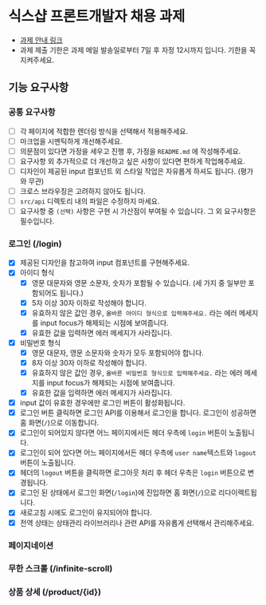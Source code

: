# 식스샵 프론트개발자 채용 과제

- [과제 안내 링크](https://www.notion.so/sixshop/af7f8a9586b648e6ba92a8c24ff0ef66)
- 과제 제출 기한은 과제 메일 발송일로부터 7일 후 자정 12시까지 입니다. 기한을 꼭 지켜주세요.

## 기능 요구사항

### 공통 요구사항

- [ ] 각 페이지에 적합한 렌더링 방식을 선택해서 적용해주세요.
- [ ] 마크업을 시멘틱하게 개선해주세요.
- [ ] 의문점이 있다면 가정을 세우고 진행 후, 가정을 `README.md` 에 작성해주세요.
- [ ] 요구사항 외 추가적으로 더 개선하고 싶은 사항이 있다면 편하게 작업해주세요.
- [ ] 디자인이 제공된 input 컴포넌트 외 스타일 작업은 자유롭게 하셔도 됩니다. (평가와 무관)
- [ ] 크로스 브라우징은 고려하지 않아도 됩니다.
- [ ] `src/api` 디렉토리 내의 파일은 수정하지 마세요.
- [ ] 요구사항 중 `(선택)` 사항은 구현 시 가산점이 부여될 수 있습니다. 그 외 요구사항은 필수입니다.

### 로그인 (/login)

- [x] 제공된 디자인을 참고하여 input 컴포넌트를 구현해주세요.
- [x] 아이디 형식
  - [x] 영문 대문자와 영문 소문자, 숫자가 포함될 수 있습니다. (세 가지 중 일부만 포함되어도 됩니다.)
  - [x] 5자 이상 30자 이하로 작성해야 합니다.
  - [x] 유효하지 않은 값인 경우, `올바른 아이디 형식으로 입력해주세요.` 라는 에러 메세지를 input focus가 해제되는 시점에 보여줍니다.
  - [x] 유효한 값을 입력하면 에러 메세지가 사라집니다.
- [x] 비밀번호 형식
  - [x] 영문 대문자, 영문 소문자와 숫자가 모두 포함되어야 합니다.
  - [x] 8자 이상 30자 이하로 작성해야 합니다.
  - [x] 유효하지 않은 값인 경우, `올바른 비밀번호 형식으로 입력해주세요.` 라는 에러 메세지를 input focus가 해제되는 시점에 보여줍니다.
  - [x] 유효한 값을 입력하면 에러 메세지가 사라집니다.
- [x] input 값이 유효한 경우에만 로그인 버튼이 활성화됩니다.
- [x] 로그인 버튼 클릭하면 로그인 API를 이용해서 로그인을 합니다. 로그인이 성공하면 홈 화면(`/`)으로 이동합니다.
- [x] 로그인이 되어있지 않다면 어느 페이지에서든 헤더 우측에 `login` 버튼이 노출됩니다.
- [x] 로그인이 되어 있다면 어느 페이지에서든 헤더 우측에 `user name`텍스트와 `logout` 버튼이 노출됩니다.
- [x] 헤더의 `logout` 버튼을 클릭하면 로그아웃 처리 후 헤더 우측은 `login` 버튼으로 변경됩니다.
- [x] 로그인 된 상태에서 로그인 화면(`/login`)에 진입하면 홈 화면(`/`)으로 리다이렉트됩니다.
- [x] 새로고침 시에도 로그인이 유지되어야 합니다.
- [x] 전역 상태는 상태관리 라이브러리나 관련 API를 자유롭게 선택해서 관리해주세요.

### 페이지네이션

### 무한 스크롤 (/infinite-scroll)

### 상품 상세 (/product/{id})
